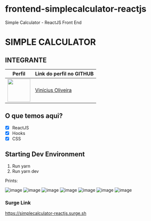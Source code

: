 # frontend-simplecalculator-reactjs
Simple Calculator - ReactJS Front End

# SIMPLE CALCULATOR

## INTEGRANTE
Perfil      | Link do perfil no GITHUB
--------- | ------
[<img src="https://avatars.githubusercontent.com/u/52759918?v=4" width="75px;"/>](https://github.com/vinnivso) | [Vinícius Oliveira](https://github.com/vinnivso)

## O que temos aqui?
- [x]  ReactJS
- [x]  Hooks
- [x]  CSS

## Starting Dev Environment
1. Run yarn
2. Run yarn dev

Prints:

![image](https://user-images.githubusercontent.com/52759918/146070741-5a389a19-d70c-4c59-babc-adef1c5f4380.png)
![image](https://user-images.githubusercontent.com/52759918/146070830-40313136-06f7-4981-a5a3-5de07cdef0a8.png)
![image](https://user-images.githubusercontent.com/52759918/146070907-475d4e33-05f1-4a9b-ba23-d90201010ede.png)
![image](https://user-images.githubusercontent.com/52759918/146070961-0a684a8d-b030-462c-ba04-42be30074d1f.png)
![image](https://user-images.githubusercontent.com/52759918/146071013-f5ae6930-3161-4598-875c-21d4f5bf15aa.png)
![image](https://user-images.githubusercontent.com/52759918/146071036-9e4d84d2-cc5d-4b68-89b8-4372ebd8fb94.png)
![image](https://user-images.githubusercontent.com/52759918/146071057-784cbd3c-bc57-441a-8320-84cad1de5b21.png)

### Surge Link
https://simplecalculator-reactjs.surge.sh
